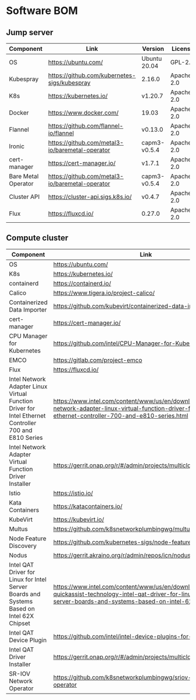 <!-- Markdown generated from tools/software-bom.sh. DO NOT EDIT. -->

# Software BOM

## Jump server

|Component|Link|Version|License|
|---|---|---|---|
|OS|https://ubuntu.com/|Ubuntu 20.04|GPL-2.0|
|Kubespray|https://github.com/kubernetes-sigs/kubespray|2.16.0|Apache-2.0|
|K8s|https://kubernetes.io/|v1.20.7|Apache-2.0|
|Docker|https://www.docker.com/|19.03|Apache-2.0|
|Flannel|https://github.com/flannel-io/flannel|v0.13.0|Apache-2.0|
|Ironic|https://github.com/metal3-io/baremetal-operator|capm3-v0.5.4|Apache-2.0|
|cert-manager|https://cert-manager.io/|v1.7.1|Apache-2.0|
|Bare Metal Operator|https://github.com/metal3-io/baremetal-operator|capm3-v0.5.4|Apache-2.0|
|Cluster API|https://cluster-api.sigs.k8s.io/|v0.4.7|Apache-2.0|
|Flux|https://fluxcd.io/|0.27.0|Apache-2.0|

## Compute cluster

|Component|Link|Version|License|
|---|---|---|---|
|OS|https://ubuntu.com/|Ubuntu 20.04|GPL-2.0
|K8s|https://kubernetes.io/|v1.21.6|Apache-2.0|
|containerd|https://containerd.io/|1.4.11-1|Apache-2.0|
|Calico|https://www.tigera.io/project-calico/|v3.22.0|Apache-2.0|
|Containerized Data Importer|https://github.com/kubevirt/containerized-data-importer|v1.44.1|Apache-2.0|
|cert-manager|https://cert-manager.io/|v1.7.1|Apache-2.0|
|CPU Manager for Kubernetes|https://github.com/intel/CPU-Manager-for-Kubernetes|v1.4.1|Apache-2.0|
|EMCO|https://gitlab.com/project-emco|v22.03|Apache-2.0|
|Flux|https://fluxcd.io/|0.27.0|Apache-2.0|
|Intel Network Adapter Linux Virtual Function Driver for Intel Ethernet Controller 700 and E810 Series|https://www.intel.com/content/www/us/en/download/18159/intel-network-adapter-linux-virtual-function-driver-for-intel-ethernet-controller-700-and-e810-series.html|4.0.2|GPL-2.0|
|Intel Network Adapter Virtual Function Driver Installer|https://gerrit.onap.org/r/#/admin/projects/multicloud/k8s|latest|Apache-2.0|
|Istio|https://istio.io/|1.10.3|Apache-2.0|
|Kata Containers|https://katacontainers.io/|2.3.2|Apache-2.0|
|KubeVirt|https://kubevirt.io/|v0.50.0|Apache-2.0|
|Multus|https://github.com/k8snetworkplumbingwg/multus-cni|v3.8|Apache-2.0|
|Node Feature Discovery|https://github.com/kubernetes-sigs/node-feature-discovery|v0.10.1|Apache-2.0|
|Nodus|https://gerrit.akraino.org/r/admin/repos/icn/nodus|dd9985e5be010b764b324b57c1afe985a59abf68|Apache-2.0|
|Intel QAT Driver for Linux for Intel Server Boards and Systems Based on Intel 62X Chipset|https://www.intel.com/content/www/us/en/download/19081/intel-quickassist-technology-intel-qat-driver-for-linux-for-intel-server-boards-and-systems-based-on-intel-62x-chipset.html|1.7.l.4.12.0-00011|GPL-2.0,BSD,OpenSSL,ZLib|
|Intel QAT Device Plugin|https://github.com/intel/intel-device-plugins-for-kubernetes|v0.23.0|Apache-2.0|
|Intel QAT Driver Installer|https://gerrit.onap.org/r/#/admin/projects/multicloud/k8s|latest|Apache-2.0|
|SR-IOV Network Operator|https://github.com/k8snetworkplumbingwg/sriov-network-operator|v1.1.0|Apache-2.0|

